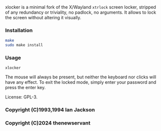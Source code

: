 xlocker is a minimal fork of the X/Wayland `xtrlock` screen locker, stripped of any redundancy or triviality, no padlock, no arguments.
It allows to lock the screen without altering it visually.

### Installation
```bash
make
sudo make install
```

### Usage
`xlocker`

The mouse will always be present, but neither the keyboard nor clicks will have any effect. To exit the locked mode, simply enter your password and press the enter key.

License: GPL-3.

### Copyright (C)1993,1994 Ian Jackson
### Copyright (C)2024 thenewservant